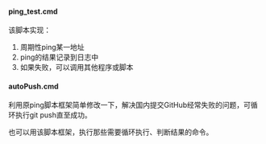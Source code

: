 #### ping_test.cmd

该脚本实现：

1. 周期性ping某一地址
2. ping的结果记录到日志中
3. 如果失败，可以调用其他程序或脚本



#### autoPush.cmd 

利用原ping脚本框架简单修改一下，解决国内提交GitHub经常失败的问题，可循环执行git push直至成功。





也可以用该脚本框架，执行那些需要循环执行、判断结果的命令。



